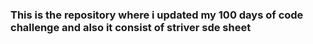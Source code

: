 ### This is the repository where i updated my 100 days of code challenge and also it consist of striver sde sheet
